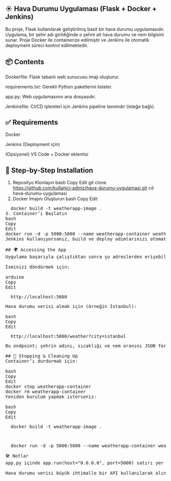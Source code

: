  ##  ☀️ Hava Durumu Uygulaması (Flask + Docker + Jenkins)
Bu proje, Flask kullanılarak geliştirilmiş basit bir hava durumu uygulamasıdır. Uygulama, bir şehir adı girildiğinde o şehre ait hava durumu ve nem bilgisini sunar. Proje Docker ile containerize edilmiştir ve Jenkins ile otomatik deployment süreci kontrol edilmektedir.

 ## 📦 Contents
Dockerfile: Flask tabanlı web sunucusu imajı oluşturur.

requirements.txt: Gerekli Python paketlerini listeler.

app.py: Web uygulamasının ana dosyasıdır.

Jenkinsfile: CI/CD işlemleri için Jenkins pipeline tanımıdır (isteğe bağlı).

## ✅ Requirements
Docker

Jenkins (Deployment için)

(Opsiyonel) VS Code + Docker eklentisi

## 🚀 Step-by-Step Installation
1. Reposityo Klonlayın
bash
Copy
Edit
git clone https://github.com/kullanici-adiniz/hava-durumu-uygulamasi.git
cd hava-durumu-uygulamasi
2. Docker İmajını Oluşturun
bash
Copy
Edit
<pre>  docker build -t weatherapp-image .  
3. Container’ı Başlatın
bash
Copy
Edit
docker run -d -p 5000:5000 --name weatherapp-container weatherapp-image
Jenkins kullanıyorsanız, build ve deploy adımlarınızı otomatik hale getirebilirsiniz. Jenkinsfile içeriğine göre pipeline işlemleri yürütülür.

## 🌍 Accessing the App
Uygulama başarıyla çalıştıktan sonra şu adreslerden erişebilirsiniz:

İsminizi döndürmek için:

arduino
Copy
Edit
<pre>  http://localhost:5000 <pre>
Hava durumu verisi almak için (örneğin İstanbul):

bash
Copy
Edit
<pre>  http://localhost:5000/weather?city=istanbul <pre>
Bu endpoint; şehrin adını, sıcaklığı ve nem oranını JSON formatında döndürür.

## 🐳 Stopping & Cleaning Up
Container’ı durdurmak için:

bash
Copy
Edit
docker stop weatherapp-container
docker rm weatherapp-container
Yeniden kurulum yapmak isterseniz:

bash
Copy
Edit
<pre>  docker build -t weatherapp-image .  <pre>
 <pre>  docker run -d -p 5000:5000 --name weatherapp-container weatherapp-image  <pre>
🛠 Notlar
app.py içinde app.run(host="0.0.0.0", port=5000) satırı yer almalıdır ki uygulama dışarıdan erişilebilir olsun.

Hava durumu verisi büyük ihtimalle bir API kullanılarak alınıyordur, örneğin OpenWeatherMap. API anahtarınız varsa .env dosyasında gizli tutmayı unutmayın.
